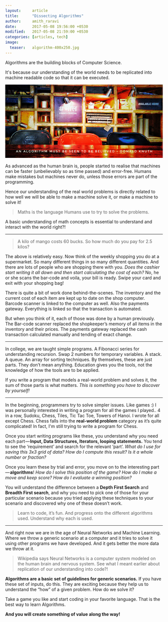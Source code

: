 ```yaml
---
layout:     article
title:      "Dissecting Algorithms"
author:     amith_raravi
date:       2017-05-08 19:56:00 +0530
modified:   2017-05-08 21:59:00 +0530
categories: [articles, tech]
image:
  teaser:   algorithm-400x250.jpg
---
```


Algorithms are the building blocks of Computer Science.

It's because our understanding of the world needs to be replicated into machine readable code so that it can be executed.

![image](/images/algorithm.jpg)

As advanced as the human brain is, people started to realise that machines can be faster (unbelievably so as time passed) and error-free. Humans make mistakes but machines never do, unless those errors are part of the programming.

Hence our understanding of the real world problems is directly related to how well we will be able to make a machine solve it, or make a machine to solve it!

>Maths is the language Humans use to try to solve the problems.

A basic understanding of math concepts is essential to understand and interact with the world right?!

---

>A kilo of mango costs 60 bucks. So how much do you pay for 2.5 kilos?

The above is relatively easy. Now think of the weekly shopping you do at a supermarket. So many different things in so many different quantities. And there are lots of people who are shopping there with you. *Does the cashier start writing it all down and then start calculating the cost of each?* No, he or she scans the bar-code and voila, your bill is ready. Swipe your card and exit with your shopping bag!

There is quite a bit of work done behind-the-scenes. The inventory and the current cost of each item are kept up to date on the shop computer. Barcode scanner is linked to the computer as well. Also the payments gateway. Everything is linked so that the transaction is automated.

But when you think of it, each of those was done by a human previously. The Bar-code scanner replaced the shopkeeper’s memory of all items in the inventory and their prices. The payments gateway replaced the cash transaction calculated manually and tending of exact change.

---

In college, we are taught simple programs. A Fibonacci series for understanding recursion. Swap 2 numbers for temporary variables. A stack. A queue. An array for sorting techniques. By themselves, these are just parts. They don’t mean anything. Education gives you the tools, not the knowledge of how the tools are to be applied.

If you write a program that models a real-world problem and solves it, the sum of those parts is what matters. *This is something you have to discover by yourself!*

---

In the beginning, programmers try to solve simpler issues. Like games :) I was personally interested in writing a program for all the games I played.. 4 in a row, Sudoku, Chess, Tiles, Tic Tac Toe, Towers of Hanoi. I wrote for all except Chess. Chess falls into the **real-world problem** category as it’s quite complicated! In fact, I'm still trying to write a program for Chess.

Once you start writing programs like these, you understand why you need each part — **Input, Data Structures, Iterators, looping statements.** You tend to see the ‘requirement’ and search for the relevant ‘part’. *What do I use for saving this 3x3 grid of data? How do I compute this result? Is it a whole number or fraction?*

Once you learn these by trial and error, you move on to the interesting part — **algorithms**! *How do I solve this position of the game? How do I make a move and keep score? How do I evaluate a winning position?*

You will understand the difference between a **Depth First Search** and **Breadth First search**, and why you need to pick one of those for your particular scenario because you tried applying these techniques to your scenario and discovered why one of these doesn’t work.

>Learn to code, it’s fun. And progress onto the different algorithms used. Understand why each is used.

---

And right now we are in the age of Neural Networks and Machine Learning. Where we throw a generic scenario at a computer and it tries to solve it using other programs we have developed. And it gets better the more data we throw at it.

>Wikipedia says Neural Networks is a computer system modeled on the human brain and nervous system. See what I meant earlier about replication of our understanding into code?!

**Algorithms are a basic set of guidelines for generic scenarios.** If you have these set of inputs, do this. They are exciting because they help us to understand the “how” of a given problem. How do we solve it?

Take a game you like and start coding in your favorite language. That is the best way to learn Algorithms.

**And you will create something of value along the way!**
